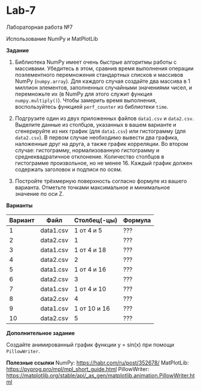 # Lab-7
Лабораторная работа №7

Использование NumPy и MatPlotLib

**Задание**

1. Библиотека NumPy имеет очень быстрые алгоритмы работы с массивами. Убедитесь в этом, сравнив время выполнения операции поэлементного перемножения стандартных списков
и массивов NumPy (```numpy.array```). Для каждого случая создайте два массива в 1 миллион элементов, заполненных случайными значениями чисел, и перемножьте их (в NumPy 
для этого служит функция ```numpy.multiply()```). Чтобы замерить время выполнения, воспользуйтесь функцией ```perf_counter``` из библиотеки ```time```.

2. Подгрузите один из двух приложенных файлов ```data1.csv``` и ```data2.csv```. Выделите данные из столбцов, указанных в вашем варианте и сгенерируйте из них график
(для ```data1.csv```) или гистограмму (для ```data2.csv```). В первом случае необходимо вывести два графика, наложенные друг на друга, а также график корреляции.
Во втором случае: гистограмму, нормализованную гистограмму и среднеквадратичное отклонение. Количество столбцов в гистограмме произвольное, но не менее 16. Каждый график должен содержать заголовок и подписи по осям.

3. Постройте трёхмерную поверхность согласно формуле из вашего варианта. Отметьте точками максимальное и минимальное значение по оси Z.

**Варианты**

| Вариант | Файл | Столбец(-цы) | Формула |
| ------- | ---- | ------------ | ------- |
| 1 | data1.csv | 1 от 4 и 5 | ??? |
| 2 | data2.csv | 1 | ??? |
| 3 | data1.csv | 1 от 4 и 18 | ??? |
| 4 | data2.csv | 2 | ??? |
| 5 | data1.csv | 1 от 4 и 16 | ??? |
| 6 | data2.csv | 3 | ??? |
| 7 | data1.csv | 1 от 4 и 10 | ??? |
| 8 | data2.csv | 4 | ??? |
| 9 | data1.csv | 1 от 10 и 16 | ??? |
| 10 | data2.csv | 5 | ??? |

**Дополнительное задание**

Создайте анимированный график функции y = sin(x) при помощи ```PillowWriter```.

**Полезные ссылки**
NumPy:          https://habr.com/ru/post/352678/
MatPlotLib:     https://pyprog.pro/mpl/mpl_short_guide.html
PillowWriter:   https://matplotlib.org/stable/api/_as_gen/matplotlib.animation.PillowWriter.html
